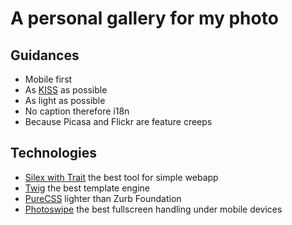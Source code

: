 # A personal gallery for my photo

## Guidances
 * Mobile first
 * As [KISS][5] as possible
 * As light as possible
 * No caption therefore i18n
 * Because Picasa and Flickr are feature creeps

## Technologies
 * [Silex with Trait][1] the best tool for simple webapp
 * [Twig][2] the best template engine
 * [PureCSS][3] lighter than Zurb Foundation
 * [Photoswipe][4] the best fullscreen handling under mobile devices

[1]: http://silex.sensiolabs.org/doc/usage.html#traits
[2]: http://twig.sensiolabs.org/documentation
[3]: http://purecss.io/
[4]: http://www.photoswipe.com/
[5]: http://fr.wikipedia.org/wiki/Keep_it_Simple,_Stupid

